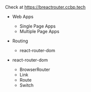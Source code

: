 Check at https://breactrouter.ccbp.tech

- Web Apps
  - Single Page Apps
  - Multiple Page Apps
- Routing
  - react-router-dom
- react-router-dom

  - BrowserRouter
  - Link
  - Route
  - Switch
